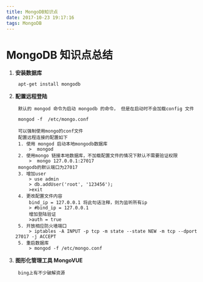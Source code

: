```yaml
---
title: MongoDB知识点
date: 2017-10-23 19:17:16
tags: MongoDB
---
```

MongoDB 知识点总结
======================
1. **安装数据库**
    
        apt-get install mongodb
2. **配置远程登陆**

        默认的 mongod 命令为启动 mongodb 的命令， 但是在启动时不会加载config 文件
        
        mongod -f  /etc/mongo.conf
        
        可以强制使用mongo的conf文件
        配置远程连接的配置如下
        1. 使用 mongod 启动本地mongodb数据库
            >  mongod  
        2. 使用mongo 链接本地数据库，不加载配置文件的情况下默认不需要验证权限
            >  mongo 127.0.0.1:27017
        mongodb的默认端口为27017
        3. 增加user
            > use admin
            > db.addUser('root', '123456');
            >exit
        4. 更改配置文件内容
            bind_ip = 127.0.0.1 将此句话注释，则为监听所有ip
            > #bind_ip = 127.0.0.1
            增加登陆验证
            >auth = true
        5. 开放相应防火墙端口
            > iptables -A INPUT -p tcp -m state --state NEW -m tcp --dport 27017 -j ACCEPT
        5. 重启数据库
            > mongod -f /etc/mongo.conf
3. **图形化管理工具 MongoVUE**
        
        bing上有不少破解资源 
